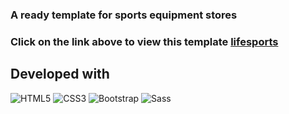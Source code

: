 ### A ready template for sports equipment stores

### Click on the link above to view this template <a href="http://lifesports.iapp.ir"> lifesports </a>

## Developed with
<img alt="HTML5" src="https://img.shields.io/badge/html5-%23E34F26.svg?style=for-the-badge&logo=html5&logoColor=white" />
<img alt="CSS3" src="https://img.shields.io/badge/css3-%231572B6.svg?style=for-the-badge&logo=css3&logoColor=white" />
<img alt="Bootstrap" src="https://img.shields.io/badge/bootstrap-5a23c8.svg?style=for-the-badge&logo=bootstrap&logoColor=fff" />
<img alt="Sass" src="https://img.shields.io/badge/sass-E10098.svg?style=for-the-badge&logo=sass&logoColor=white" />
